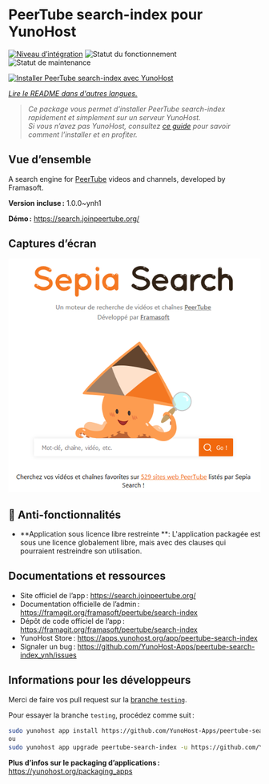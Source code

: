 <!--
Nota bene : ce README est automatiquement généré par <https://github.com/YunoHost/apps/tree/master/tools/readme_generator>
Il NE doit PAS être modifié à la main.
-->

# PeerTube search-index pour YunoHost

[![Niveau d’intégration](https://dash.yunohost.org/integration/peertube-search-index.svg)](https://dash.yunohost.org/appci/app/peertube-search-index) ![Statut du fonctionnement](https://ci-apps.yunohost.org/ci/badges/peertube-search-index.status.svg) ![Statut de maintenance](https://ci-apps.yunohost.org/ci/badges/peertube-search-index.maintain.svg)

[![Installer PeerTube search-index avec YunoHost](https://install-app.yunohost.org/install-with-yunohost.svg)](https://install-app.yunohost.org/?app=peertube-search-index)

*[Lire le README dans d'autres langues.](./ALL_README.md)*

> *Ce package vous permet d’installer PeerTube search-index rapidement et simplement sur un serveur YunoHost.*  
> *Si vous n’avez pas YunoHost, consultez [ce guide](https://yunohost.org/install) pour savoir comment l’installer et en profiter.*

## Vue d’ensemble

A search engine for [PeerTube](https://joinpeertube.org/) videos and channels, developed by Framasoft.


**Version incluse :** 1.0.0~ynh1

**Démo :** <https://search.joinpeertube.org/>

## Captures d’écran

![Capture d’écran de PeerTube search-index](./doc/screenshots/sepia-search-screenshot.png)

## :red_circle: Anti-fonctionnalités

- **Application sous licence libre restreinte **: L'application packagée est sous une licence globalement libre, mais avec des clauses qui pourraient restreindre son utilisation.

## Documentations et ressources

- Site officiel de l’app : <https://search.joinpeertube.org/>
- Documentation officielle de l’admin : <https://framagit.org/framasoft/peertube/search-index>
- Dépôt de code officiel de l’app : <https://framagit.org/framasoft/peertube/search-index>
- YunoHost Store : <https://apps.yunohost.org/app/peertube-search-index>
- Signaler un bug : <https://github.com/YunoHost-Apps/peertube-search-index_ynh/issues>

## Informations pour les développeurs

Merci de faire vos pull request sur la [branche `testing`](https://github.com/YunoHost-Apps/peertube-search-index_ynh/tree/testing).

Pour essayer la branche `testing`, procédez comme suit :

```bash
sudo yunohost app install https://github.com/YunoHost-Apps/peertube-search-index_ynh/tree/testing --debug
ou
sudo yunohost app upgrade peertube-search-index -u https://github.com/YunoHost-Apps/peertube-search-index_ynh/tree/testing --debug
```

**Plus d’infos sur le packaging d’applications :** <https://yunohost.org/packaging_apps>
